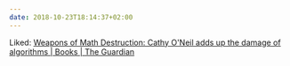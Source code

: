 ```yaml
---
date: 2018-10-23T18:14:37+02:00
---
```


Liked: [Weapons of Math Destruction: Cathy O'Neil adds up the damage of algorithms | Books | The Guardian](https://www.theguardian.com/books/2016/oct/27/cathy-oneil-weapons-of-math-destruction-algorithms-big-data)
